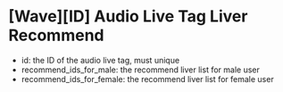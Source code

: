 # [Wave][ID] Audio Live Tag Liver Recommend
- id: the ID of the audio live tag, must unique
- recommend_ids_for_male: the recommend liver list for male user
- recommend_ids_for_female: the recommend liver list for female user